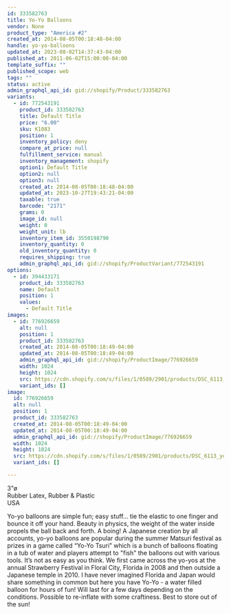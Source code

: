 ```yaml
---
id: 333582763
title: Yo-Yo Balloons
vendor: None
product_type: "America #2"
created_at: 2014-08-05T00:18:48-04:00
handle: yo-yo-balloons
updated_at: 2023-08-02T14:37:43-04:00
published_at: 2011-06-02T15:00:00-04:00
template_suffix: ""
published_scope: web
tags: ""
status: active
admin_graphql_api_id: gid://shopify/Product/333582763
variants:
  - id: 772543191
    product_id: 333582763
    title: Default Title
    price: "6.00"
    sku: K1083
    position: 1
    inventory_policy: deny
    compare_at_price: null
    fulfillment_service: manual
    inventory_management: shopify
    option1: Default Title
    option2: null
    option3: null
    created_at: 2014-08-05T00:18:48-04:00
    updated_at: 2023-10-27T19:43:21-04:00
    taxable: true
    barcode: "2171"
    grams: 0
    image_id: null
    weight: 0
    weight_unit: lb
    inventory_item_id: 3550198790
    inventory_quantity: 0
    old_inventory_quantity: 0
    requires_shipping: true
    admin_graphql_api_id: gid://shopify/ProductVariant/772543191
options:
  - id: 394433171
    product_id: 333582763
    name: Default
    position: 1
    values:
      - Default Title
images:
  - id: 776926659
    alt: null
    position: 1
    product_id: 333582763
    created_at: 2014-08-05T00:18:49-04:00
    updated_at: 2014-08-05T00:18:49-04:00
    admin_graphql_api_id: gid://shopify/ProductImage/776926659
    width: 1024
    height: 1024
    src: https://cdn.shopify.com/s/files/1/0589/2901/products/DSC_6113_yoyos.jpeg?v=1407212329
    variant_ids: []
image:
  id: 776926659
  alt: null
  position: 1
  product_id: 333582763
  created_at: 2014-08-05T00:18:49-04:00
  updated_at: 2014-08-05T00:18:49-04:00
  admin_graphql_api_id: gid://shopify/ProductImage/776926659
  width: 1024
  height: 1024
  src: https://cdn.shopify.com/s/files/1/0589/2901/products/DSC_6113_yoyos.jpeg?v=1407212329
  variant_ids: []

---
```


3"ø  
Rubber Latex, Rubber & Plastic  
USA

Yo-yo balloons are simple fun; easy stuff... tie the elastic to one finger and bounce it off your hand. Beauty in physics, the weight of the water inside propels the ball back and forth. A boing! A Japanese creation by all accounts, yo-yo balloons are popular during the summer Matsuri festival as prizes in a game called “Yo-Yo Tsuri” which is a bunch of balloons floating in a tub of water and players attempt to "fish" the balloons out with various tools. It’s not as easy as you think. We first came across the yo-yos at the annual Strawberry Festival in Floral City, Florida in 2008 and then outside a Japanese temple in 2010. I have never imagined Florida and Japan would share something in common but here you have Yo-Yo - a water filled balloon for hours of fun! Will last for a few days depending on the conditions. Possible to re-inflate with some craftiness. Best to store out of the sun!